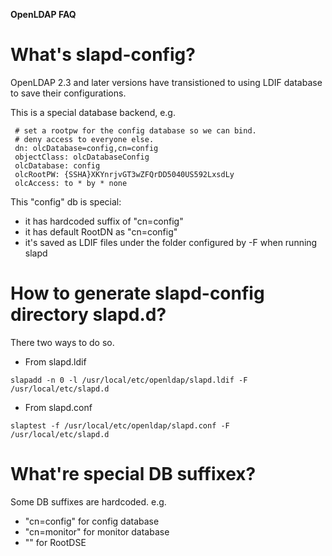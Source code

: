 **OpenLDAP FAQ**

# What's slapd-config?
OpenLDAP 2.3 and later versions have transistioned to using LDIF database to save their configurations.

This is a special database backend, e.g.
```
 # set a rootpw for the config database so we can bind.
 # deny access to everyone else.
 dn: olcDatabase=config,cn=config
 objectClass: olcDatabaseConfig
 olcDatabase: config
 olcRootPW: {SSHA}XKYnrjvGT3wZFQrDD5040US592LxsdLy
 olcAccess: to * by * none
```

This "config" db is special:

- it has hardcoded suffix of "cn=config"
- it has default RootDN as "cn=config"
- it's saved as LDIF files under the folder configured by -F when running slapd

# How to generate slapd-config directory slapd.d?
There two ways to do so.

- From slapd.ldif 
```
slapadd -n 0 -l /usr/local/etc/openldap/slapd.ldif -F /usr/local/etc/slapd.d 
```

- From slapd.conf
```
slaptest -f /usr/local/etc/openldap/slapd.conf -F /usr/local/etc/slapd.d
```

# What're special DB suffixex?
Some DB suffixes are hardcoded. e.g.
- "cn=config" for config database
- "cn=monitor" for monitor database
- "" for RootDSE